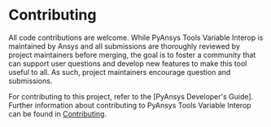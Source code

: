 # Contributing

All code contributions are welcome. While PyAnsys Tools Variable Interop is
maintained by Ansys and all submissions are thoroughly reviewed by project maintainers
before merging, the goal is to foster a community that can support user questions and develop
new features to make this tool useful to all. As such, project maintainers encourage question
and submissions.

For contributing to this project, refer to the [PyAnsys Developer's Guide].
Further information about contributing to PyAnsys Tools Variable Interop
can be found in [Contributing].

[Contributing]: https://dev.docs.pyansys.com/how-to/contributing.html
[Contributing]: https://variableinterop.docs.pyansys.com/dev/contributing.html

